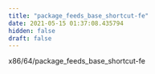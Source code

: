 ```yaml
---
title: "package_feeds_base_shortcut-fe"
date: 2021-05-15 01:37:08.435794
hidden: false
draft: false
---
```


x86/64/package_feeds_base_shortcut-fe

